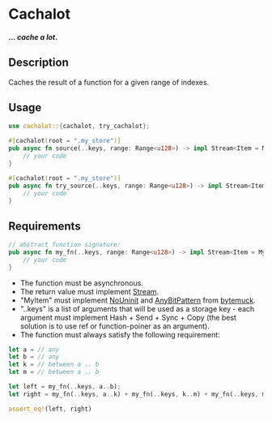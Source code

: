 # Cachalot
#### ... *cache a lot*.

## Description
Caches the result of a function for a given range of indexes.

## Usage 
```rust
use cachalot::{cachalot, try_cachalot};

#[cachalot(root = ".my_store")]
pub async fn source(..keys, range: Range<u128>) -> impl Stream<Item = MyItem> {
    // your code
}

#[cachalot(root = ".my_store")]
pub async fn try_source(..keys, range: Range<u128>) -> impl Stream<Item = Result<MyItem, Err>> {
    // your code
}
```

## Requirements

```rust
// abstract function signature:
pub async fn my_fn(..keys, range: Range<u128>) -> impl Stream<Item = MyItem> {
    // your code
}
```

+ The function must be asynchronous.
+ The return value must implement [Stream](https://docs.rs/futures/latest/futures/stream/trait.Stream.html).
+ "MyItem" must implement [NoUninit](https://docs.rs/bytemuck/latest/bytemuck/trait.NoUninit.html) and [AnyBitPattern](https://docs.rs/bytemuck/latest/bytemuck/trait.AnyBitPattern.html) from [bytemuck](https://github.com/Lokathor/bytemuck).
+ "..keys" is a list of arguments that will be used as a storage key - each argument must implement Hash + Send + Sync + Copy (the best solution is to use ref or function-poiner as an argument).
+ The function must always satisfy the following requirement:
```rust
let a = // any
let b = // any
let k = // between a .. b
let m = // between a .. b

let left = my_fn(..keys, a..b);
let right = my_fn(..keys, a..k) + my_fn(..keys, k..m) + my_fn(..keys, m..b);

assert_eq!(left, right) 
```
